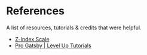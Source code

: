 # References
A list of resources, tutorials & credits that were helpful.

- [Z-Index Scale](https://medium.com/@fat/mediums-css-is-actually-pretty-fucking-good-b8e2a6c78b06)
- [Pro Gatsby | Level Up Tutorials](https://www.leveluptutorials.com/tutorials/pro-gatsby)
